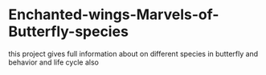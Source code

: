 # Enchanted-wings-Marvels-of-Butterfly-species
this project gives full information about on different species in butterfly and behavior and life cycle also 
